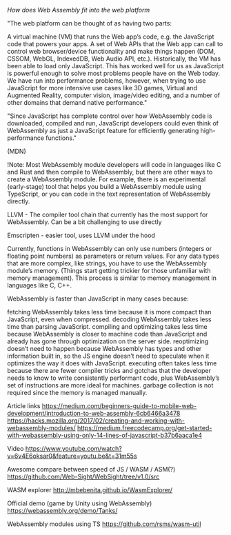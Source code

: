 _How does Web Assembly fit into the web platform_ 

"The web platform can be thought of as having two parts:

 A virtual machine (VM) that runs the Web app’s code, e.g. the JavaScript code that powers your apps.
 A set of Web APIs that the Web app can call to control web browser/device functionality and make things happen
  (DOM, CSSOM, WebGL, IndexedDB, Web Audio API, etc.).
 Historically, the VM has been able to load only JavaScript.
 This has worked well for us as JavaScript is powerful enough to solve most problems people have on the Web today.
 We have run into performance problems, however, when trying to use JavaScript for more intensive use cases like 3D games,
 Virtual and Augmented Reality, computer vision, image/video editing, and a number of other domains that demand native performance."

"Since JavaScript has complete control over how WebAssembly code is downloaded, compiled and run, JavaScript developers
could even think of WebAssembly as just a JavaScript feature for efficiently generating high-performance functions."

(MDN)

!Note: Most WebAssembly module developers will code in languages like C and Rust and then compile to WebAssembly, 
but there are other ways to create a WebAssembly module. For example, there is an experimental (early-stage) tool that helps you 
build a WebAssembly module using TypeScript, or you can code in the text representation of WebAssembly directly.

LLVM - The compiler tool chain that currently has the most support for WebAssembly.
Can be a bit challenging to use directly

Emscripten - easier tool, uses LLVM under the hood

Currently, functions in WebAssembly can only use numbers (integers or floating point numbers) as parameters or return values.
For any data types that are more complex, like strings, you have to use the WebAssembly module’s memory.
(Things start getting trickier for those unfamiliar with memory management). 
This process is similar to memory management in languages like C, C++.

WebAssembly is faster than JavaScript in many cases because:

fetching WebAssembly takes less time because it is more compact than JavaScript, even when compressed.
decoding WebAssembly takes less time than parsing JavaScript.
compiling and optimizing takes less time because WebAssembly is closer to machine code than JavaScript and already has gone through optimization on the server side.
reoptimizing doesn’t need to happen because WebAssembly has types and other information built in, so the JS engine doesn’t need to speculate when it optimizes the way it does with JavaScript.
executing often takes less time because there are fewer compiler tricks and gotchas that the developer needs to know to write consistently performant code, plus WebAssembly’s set of instructions are more ideal for machines.
garbage collection is not required since the memory is managed manually.

Article links
https://medium.com/beginners-guide-to-mobile-web-development/introduction-to-web-assembly-6cb6466a3478
https://hacks.mozilla.org/2017/02/creating-and-working-with-webassembly-modules/
https://medium.freecodecamp.org/get-started-with-webassembly-using-only-14-lines-of-javascript-b37b6aaca1e4

Video
https://www.youtube.com/watch?v=6v4E6oksar0&feature=youtu.be&t=31m55s

Awesome compare between speed of JS / WASM / ASM(?)
https://github.com/Web-Sight/WebSight/tree/v1.0/src

WASM explorer
http://mbebenita.github.io/WasmExplorer/

Official demo (game by Unity using WebAssembly)
https://webassembly.org/demo/Tanks/

WebAssembly modules using TS
https://github.com/rsms/wasm-util
